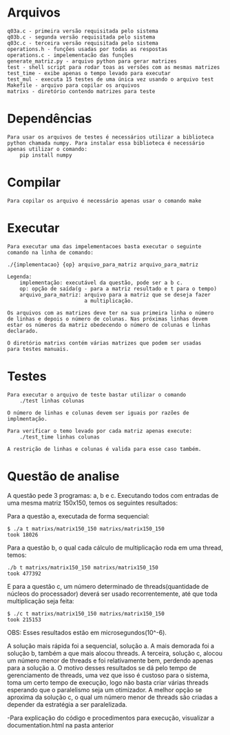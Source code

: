 # Arquivos
	q03a.c - primeira versão requisitada pelo sistema
	q03b.c - segunda versão requisitada pelo sistema
	q03c.c - terceira versão requisitada pelo sistema
	operations.h - funções usadas por todas as respostas
	operations.c - impelementacão das funções
	generate_matriz.py - arquivo python para gerar matrizes
	test - shell script para rodar toas as versões com as mesmas matrizes
	test_time - exibe apenas o tempo levado para executar
	test_mul - executa 15 testes de uma única vez usando o arquivo test
	Makefile - arquivo para copilar os arquivos
	matrixs - diretório contendo matrizes para teste

# Dependências
	Para usar os arquivos de testes é necessários utilizar a biblioteca
	python chamada numpy. Para instalar essa biblioteca é necessário
	apenas utilizar o comando:
		pip install numpy

# Compilar
	Para copilar os arquivo é necessário apenas usar o comando make

# Executar
	Para executar uma das impelementacoes basta executar o seguinte
	comando na linha de comando:

	./{implementacao} {op} arquivo_para_matriz arquivo_para_matriz

	Legenda:
		implementação: executável da questão, pode ser a b c.
		op: opção de saída(g - para a matriz resultado e t para o tempo)
		arquivo_para_matriz: arquivo para a matriz que se deseja fazer
							 a multiplicação.

	Os arquivos com as matrizes deve ter na sua primeira linha o número
	de linhas e depois o número de colunas. Nas próximas linhas devem
	estar os números da matriz obedecendo o número de colunas e linhas
	declarado.

	O diretório matrixs contém várias matrizes que podem ser usadas
	para testes manuais.


# Testes
	Para executar o arquivo de teste bastar utilizar o comando
		./test linhas colunas

	O número de linhas e colunas devem ser iguais por razões de implmentação.

	Para verificar o temo levado por cada matriz apenas execute:
		./test_time linhas colunas

	A restrição de linhas e colunas é valida para esse caso também.


# Questão de analise
A questão pede 3 programas: a, b e c. Executando todos com entradas de uma mesma matriz 150x150, temos os seguintes resultados:

Para a questão a, executada de forma sequencial:

```shell
$ ./a t matrixs/matrix150_150 matrixs/matrix150_150
took 18026
```

Para a questão b, o qual cada cálculo de multiplicação roda em uma thread, temos:

```shell
./b t matrixs/matrix150_150 matrixs/matrix150_150
took 477392
```

E para a questão c, um número determinado de threads(quantidade de núcleos do processador) deverá ser usado recorrentemente, até que toda multiplicação seja feita:

```shell
$ ./c t matrixs/matrix150_150 matrixs/matrix150_150
took 215153
```

OBS: Esses resultados estão em microsegundos(10^-6).

A solução mais rápida foi a sequencial, solução a. A mais demorada foi a solução b, também a que mais alocou threads. A terceira, solução c, alocou um número menor de threads e foi relativamente bem, perdendo apenas para a solução a. O motivo desses resultados se dá pelo tempo de gerenciamento de threads, uma vez que isso é custoso para o sistema, toma um certo tempo de execução, logo não basta criar várias threads esperando que o paralelismo seja um otimizador. A melhor opção se aproxima da solução c, o qual um número menor de threads são criadas a depender da estratégia a ser paralelizada.


-Para explicação do código e procedimentos para execução, visualizar a documentation.html na pasta anterior
